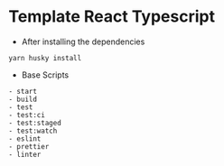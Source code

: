 # Template React Typescript

* After installing the dependencies

```
yarn husky install 
```

* Base Scripts

```
- start
- build
- test
- test:ci
- test:staged
- test:watch
- eslint
- prettier
- linter
```
